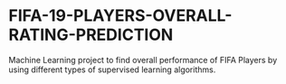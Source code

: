 # FIFA-19-PLAYERS-OVERALL-RATING-PREDICTION
Machine Learning project to find overall performance of FIFA Players by using different types of supervised learning algorithms.

